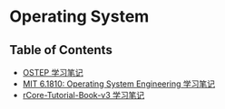 # Operating System

## Table of Contents

- [OSTEP 学习笔记](ostep/index.md)
- [MIT 6.1810: Operating System Engineering 学习笔记](mit6.1810.md)
- [rCore-Tutorial-Book-v3 学习笔记](rcore/index.md)
